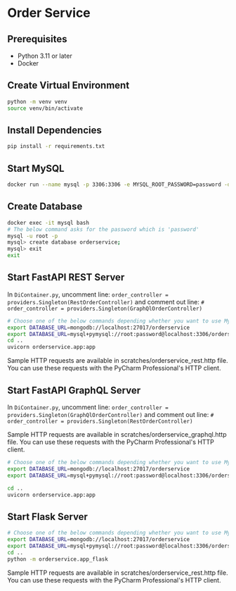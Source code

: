 # Order Service

## Prerequisites

- Python 3.11 or later
- Docker

## Create Virtual Environment

```bash
python -m venv venv
source venv/bin/activate
```

## Install Dependencies

```bash
pip install -r requirements.txt
```

## Start MySQL

```bash
docker run --name mysql -p 3306:3306 -e MYSQL_ROOT_PASSWORD=password -d mysql:latest

```

## Create Database
```bash
docker exec -it mysql bash
# The below command asks for the password which is 'password'
mysql -u root -p
mysql> create database orderservice;
mysql> exit
exit
```

## Start FastAPI REST Server
In `DiContainer.py`, uncomment line:
`order_controller = providers.Singleton(RestOrderController)`
and comment out line:
`# order_controller = providers.Singleton(GraphQlOrderController)`

```bash
# Choose one of the below commands depending whether you want to use MySQL or MongoDB
export DATABASE_URL=mongodb://localhost:27017/orderservice
export DATABASE_URL=mysql+pymysql://root:password@localhost:3306/orderservice
cd ..
uvicorn orderservice.app:app
```

Sample HTTP requests are available in scratches/orderservice_rest.http file.
You can use these requests with the PyCharm Professional's HTTP client.

## Start FastAPI GraphQL Server
In `DiContainer.py`, uncomment line:
`order_controller = providers.Singleton(GraphQlOrderController)`
and comment out line:
`# order_controller = providers.Singleton(RestOrderController)`

Sample HTTP requests are available in scratches/orderservice_graphql.http file.
You can use these requests with the PyCharm Professional's HTTP client.

```bash
# Choose one of the below commands depending whether you want to use MySQL or MongoDB
export DATABASE_URL=mongodb://localhost:27017/orderservice
export DATABASE_URL=mysql+pymysql://root:password@localhost:3306/orderservice

cd ..
uvicorn orderservice.app:app
```

## Start Flask Server
```bash
# Choose one of the below commands depending whether you want to use MySQL or MongoDB
export DATABASE_URL=mongodb://localhost:27017/orderservice
export DATABASE_URL=mysql+pymysql://root:password@localhost:3306/orderservice
cd ..
python -m orderservice.app_flask
```

Sample HTTP requests are available in scratches/orderservice_rest.http file.
You can use these requests with the PyCharm Professional's HTTP client.